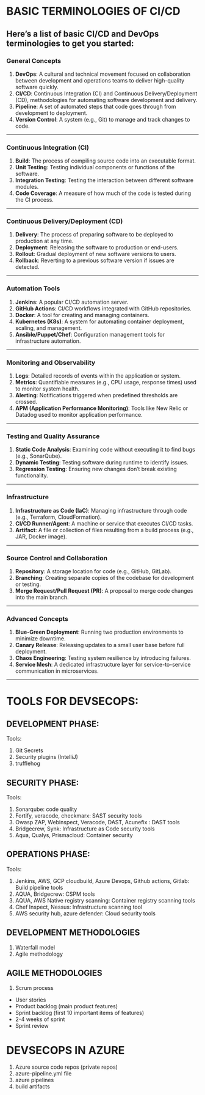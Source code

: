 # BASIC TERMINOLOGIES OF CI/CD

Here’s a list of basic CI/CD and DevOps terminologies to get you started:
---

### **General Concepts**
1. **DevOps**: A cultural and technical movement focused on collaboration between development and operations teams to deliver high-quality software quickly.
2. **CI/CD**: Continuous Integration (CI) and Continuous Delivery/Deployment (CD), methodologies for automating software development and delivery.
3. **Pipeline**: A set of automated steps that code goes through from development to deployment.
4. **Version Control**: A system (e.g., Git) to manage and track changes to code.

---

### **Continuous Integration (CI)**
1. **Build**: The process of compiling source code into an executable format.
2. **Unit Testing**: Testing individual components or functions of the software.
3. **Integration Testing**: Testing the interaction between different software modules.
4. **Code Coverage**: A measure of how much of the code is tested during the CI process.

---

### **Continuous Delivery/Deployment (CD)**
1. **Delivery**: The process of preparing software to be deployed to production at any time.
2. **Deployment**: Releasing the software to production or end-users.
3. **Rollout**: Gradual deployment of new software versions to users.
4. **Rollback**: Reverting to a previous software version if issues are detected.

---

### **Automation Tools**
1. **Jenkins**: A popular CI/CD automation server.
2. **GitHub Actions**: CI/CD workflows integrated with GitHub repositories.
3. **Docker**: A tool for creating and managing containers.
4. **Kubernetes (K8s)**: A system for automating container deployment, scaling, and management.
5. **Ansible/Puppet/Chef**: Configuration management tools for infrastructure automation.

---

### **Monitoring and Observability**
1. **Logs**: Detailed records of events within the application or system.
2. **Metrics**: Quantifiable measures (e.g., CPU usage, response times) used to monitor system health.
3. **Alerting**: Notifications triggered when predefined thresholds are crossed.
4. **APM (Application Performance Monitoring)**: Tools like New Relic or Datadog used to monitor application performance.

---

### **Testing and Quality Assurance**
1. **Static Code Analysis**: Examining code without executing it to find bugs (e.g., SonarQube).
2. **Dynamic Testing**: Testing software during runtime to identify issues.
3. **Regression Testing**: Ensuring new changes don’t break existing functionality.

---

### **Infrastructure**
1. **Infrastructure as Code (IaC)**: Managing infrastructure through code (e.g., Terraform, CloudFormation).
2. **CI/CD Runner/Agent**: A machine or service that executes CI/CD tasks.
3. **Artifact**: A file or collection of files resulting from a build process (e.g., JAR, Docker image).

---

### **Source Control and Collaboration**
1. **Repository**: A storage location for code (e.g., GitHub, GitLab).
2. **Branching**: Creating separate copies of the codebase for development or testing.
3. **Merge Request/Pull Request (PR)**: A proposal to merge code changes into the main branch.

---

### **Advanced Concepts**
1. **Blue-Green Deployment**: Running two production environments to minimize downtime.
2. **Canary Release**: Releasing updates to a small user base before full deployment.
3. **Chaos Engineering**: Testing system resilience by introducing failures.
4. **Service Mesh**: A dedicated infrastructure layer for service-to-service communication in microservices.

---

# TOOLS FOR DEVSECOPS:

## DEVELOPMENT PHASE:

Tools: 

1. Git Secrets
2. Security plugins (IntelliJ)
3. trufflehog

## SECURITY PHASE:

Tools:
1. Sonarqube: code quality
2. Fortify, veracode, checkmarx: SAST security tools
3. Owasp ZAP, Webinspect, Veracode, DAST, Acunefix : DAST tools
4. Bridgecrew, Synk: Infrastructure as Code security tools
5. Aqua, Qualys, Prismacloud: Container security

## OPERATIONS PHASE:

Tools:

1.  Jenkins, AWS, GCP cloudbuild, Azure Devops, Github actions, Gitlab: Build pipeline tools
2. AQUA, Bridgecrew: CSPM tools
3. AQUA, AWS Native registry scanning: Container registry scanning tools
4. Chef Inspect, Nessus: Infrastructure scanning tool
5. AWS security hub, azure defender: Cloud security tools

## DEVELOPMENT METHODOLOGIES

1. Waterfall model
2. Agile methodology

## AGILE METHODOLOGIES

1. Scrum process

- User stories
- Product backlog (main product features)
- Sprint backlog (first 10 important items of features)
- 2-4 weeks of sprint
- Sprint review

# DEVSECOPS IN AZURE

1. Azure source code repos (private repos)
2. azure-pipeline.yml file
3. azure pipelines
4. build artifacts


